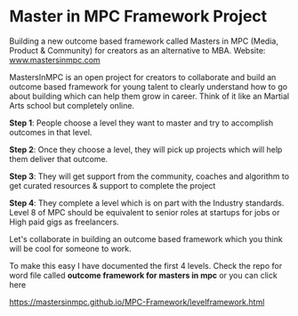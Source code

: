 # Master in MPC Framework Project 
Building a new outcome based framework called Masters in MPC (Media, Product &amp; Community) for creators as an alternative to MBA. Website: www.mastersinmpc.com

MastersInMPC is an open project for creators to collaborate and build an outcome based framework for young talent to clearly understand how to go about building which can help them grow in career. 
Think of it like an Martial Arts school but completely online. 

**Step 1**: People choose a level they want to master and try to accomplish outcomes in that level. 

**Step 2**: Once they choose a level, they will pick up projects which will help them deliver that outcome. 

**Step 3**: They will get support from the community, coaches and algorithm to get curated resources & support to complete the project 

**Step 4**: They complete a level which is on part with the Industry standards. Level 8 of MPC should be equivalent to senior roles at startups for jobs or High paid gigs as freelancers. 

Let's collaborate in building an outcome based framework which you think will be cool for someone to work.

To make this easy I have documented the first 4 levels. Check the repo for word file  called **outcome framework for masters in mpc** or you can click here 

https://mastersinmpc.github.io/MPC-Framework/levelframework.html
